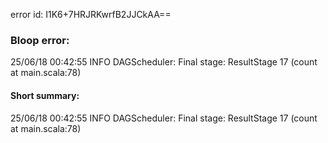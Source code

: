 error id: I1K6+7HRJRKwrfB2JJCkAA==
### Bloop error:

25/06/18 00:42:55 INFO DAGScheduler: Final stage: ResultStage 17 (count at main.scala:78)
#### Short summary: 

25/06/18 00:42:55 INFO DAGScheduler: Final stage: ResultStage 17 (count at main.scala:78)